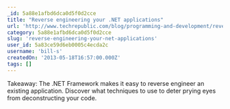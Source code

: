 ```yaml
---
_id: 5a88e1afbd6dca0d5f0d2cce
title: "Reverse engineering your .NET applications"
url: 'http://www.techrepublic.com/blog/programming-and-development/reverse-engineering-your-net-applications/6834'
category: 5a88e1afbd6dca0d5f0d2cce
slug: 'reverse-engineering-your-net-applications'
user_id: 5a83ce59d6eb0005c4ecda2c
username: 'bill-s'
createdOn: '2013-05-18T16:57:00.000Z'
tags: []
---
```


<div>Takeaway: The .NET Framework makes it easy to reverse engineer an existing application. Discover what techniques to use to deter prying eyes from deconstructing your code.</div>
